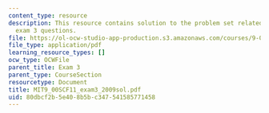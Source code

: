 ```yaml
---
content_type: resource
description: This resource contains solution to the problem set related to 2009 practice
  exam 3 questions.
file: https://ol-ocw-studio-app-production.s3.amazonaws.com/courses/9-00sc-introduction-to-psychology-fall-2011/80dbcf2b5e408b5bc347541585771458_MIT9_00SCF11_exam3_2009sol.pdf
file_type: application/pdf
learning_resource_types: []
ocw_type: OCWFile
parent_title: Exam 3
parent_type: CourseSection
resourcetype: Document
title: MIT9_00SCF11_exam3_2009sol.pdf
uid: 80dbcf2b-5e40-8b5b-c347-541585771458
---
```

